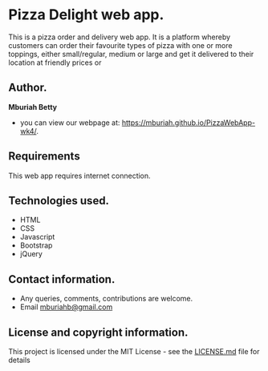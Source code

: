 # Pizza Delight web app.

This is a pizza order and delivery web app. It is a platform whereby customers can order their favourite types of pizza with one or more toppings, either small/regular, medium or large and get it delivered to their location at friendly prices or
## Author.
**Mburiah Betty** 
* you can view our webpage at: https://mburiah.github.io/PizzaWebApp-wk4/.

## Requirements
This web app requires internet connection.
 
##  
 
## Technologies used.
* HTML
* CSS
* Javascript
* Bootstrap
* jQuery

## Contact information.
* Any queries, comments, contributions are welcome. 
* Email mburiahb@gmail.com

## License and copyright information.
This project is licensed under the MIT License - see the [LICENSE.md](LICENSE.md) file for details